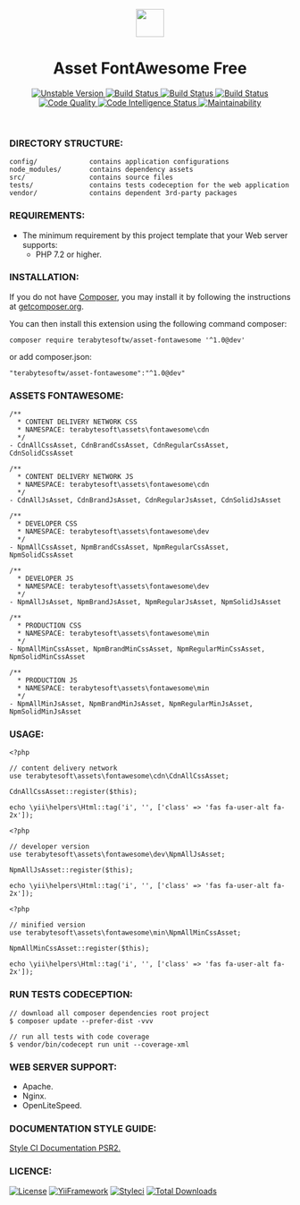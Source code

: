 <p align="center">
    <a href="https://github.com/terabytesoftw/asset-fontawesome" target="_blank">
        <img src="https://lh3.googleusercontent.com/D9TFw1F6ddPuheDc_tpNptTdvTg-FNNpjLSBN14X6Sc-3JDiOxfE67rEh4OZfygonx1tKei2b2DEOHDLjF6T3xl8e-rkEEPZeGqLTWcS_v2cBRlyo0vcZLDHG5ivSDGIWCsenbol=w2400" height="50px;">
    </a>
    <h1 align="center">Asset FontAwesome Free</h1>
</p>

<p align="center">
    <a href="https://packagist.org/packages/terabytesoftw/asset-fontawesome" target="_blank">
        <img src="https://img.shields.io/packagist/vpre/terabytesoftw/asset-fontawesome.svg" alt="Unstable Version">
    </a>
    <a href="https://travis-ci.org/terabytesoftw/asset-fontawesome" target="_blank">
        <img src="https://travis-ci.org/terabytesoftw/asset-fontawesome.svg?branch=master" alt="Build Status">
    </a>  
    <a href="https://scrutinizer-ci.com/g/terabytesoftw/asset-fontawesome/" target="_blank">
        <img src="https://scrutinizer-ci.com/g/terabytesoftw/asset-fontawesome/badges/build.png?b=master" alt="Build Status">
    </a>
    <a href="https://scrutinizer-ci.com/g/terabytesoftw/asset-fontawesome/" target="_blank">
        <img src="https://scrutinizer-ci.com/g/terabytesoftw/asset-fontawesome/badges/coverage.png?b=master" alt="Build Status">
    </a>    
    <a href="https://scrutinizer-ci.com/g/terabytesoftw/asset-fontawesome/?branch=master" target="_blank">
     	<img src="https://scrutinizer-ci.com/g/terabytesoftw/asset-fontawesome/badges/quality-score.png?b=master" alt="Code Quality">
    </a>
    <a href="https://scrutinizer-ci.com/code-intelligence" target="_blank">
     	<img src="https://scrutinizer-ci.com/g/terabytesoftw/asset-fontawesome/badges/code-intelligence.svg?b=master" alt="Code Intelligence Status">
    </a>
    <a href="https://codeclimate.com/github/terabytesoftw/asset-fontawesome/maintainability" target="_blank">
        <img src="https://api.codeclimate.com/v1/badges/9bbe65b6fda1abd74c2c/maintainability" alt="Maintainability">
    </a>		
</p>

</br>

### **DIRECTORY STRUCTURE:**

```
config/             contains application configurations
node_modules/       contains dependency assets
src/                contains source files
tests/              contains tests codeception for the web application
vendor/             contains dependent 3rd-party packages
```

### **REQUIREMENTS:**

- The minimum requirement by this project template that your Web server supports:
    - PHP 7.2 or higher.

### **INSTALLATION:**

<p align="justify">
If you do not have <a href="http://getcomposer.org/" title="Composer" target="_blank">Composer</a>, you may install it by following the instructions at <a href="http://getcomposer.org/doc/00-intro.md#installation-nix" title="getcomposer.org" target="_blank">getcomposer.org</a>.
</p>

You can then install this extension using the following command composer:

~~~
composer require terabytesoftw/asset-fontawesome '^1.0@dev'
~~~

or add composer.json:

~~~
"terabytesoftw/asset-fontawesome":"^1.0@dev"
~~~

### **ASSETS FONTAWESOME:**

~~~
/** 
  * CONTENT DELIVERY NETWORK CSS
  * NAMESPACE: terabytesoft\assets\fontawesome\cdn
  */
- CdnAllCssAsset, CdnBrandCssAsset, CdnRegularCssAsset, CdnSolidCssAsset

/** 
  * CONTENT DELIVERY NETWORK JS
  * NAMESPACE: terabytesoft\assets\fontawesome\cdn
  */
- CdnAllJsAsset, CdnBrandJsAsset, CdnRegularJsAsset, CdnSolidJsAsset

/** 
  * DEVELOPER CSS
  * NAMESPACE: terabytesoft\assets\fontawesome\dev
  */
- NpmAllCssAsset, NpmBrandCssAsset, NpmRegularCssAsset, NpmSolidCssAsset

/** 
  * DEVELOPER JS
  * NAMESPACE: terabytesoft\assets\fontawesome\dev
  */
- NpmAllJsAsset, NpmBrandJsAsset, NpmRegularJsAsset, NpmSolidJsAsset

/** 
  * PRODUCTION CSS
  * NAMESPACE: terabytesoft\assets\fontawesome\min
  */
- NpmAllMinCssAsset, NpmBrandMinCssAsset, NpmRegularMinCssAsset, NpmSolidMinCssAsset

/** 
  * PRODUCTION JS
  * NAMESPACE: terabytesoft\assets\fontawesome\min
  */
- NpmAllMinJsAsset, NpmBrandMinJsAsset, NpmRegularMinJsAsset, NpmSolidMinJsAsset
~~~

### **USAGE:**

~~~
<?php

// content delivery network
use terabytesoft\assets\fontawesome\cdn\CdnAllCssAsset;

CdnAllCssAsset::register($this);

echo \yii\helpers\Html::tag('i', '', ['class' => 'fas fa-user-alt fa-2x']);
~~~

~~~
<?php

// developer version
use terabytesoft\assets\fontawesome\dev\NpmAllJsAsset;

NpmAllJsAsset::register($this);

echo \yii\helpers\Html::tag('i', '', ['class' => 'fas fa-user-alt fa-2x']);
~~~

~~~
<?php

// minified version
use terabytesoft\assets\fontawesome\min\NpmAllMinCssAsset;

NpmAllMinCssAsset::register($this);

echo \yii\helpers\Html::tag('i', '', ['class' => 'fas fa-user-alt fa-2x']);
~~~


### **RUN TESTS CODECEPTION:**

~~~
// download all composer dependencies root project
$ composer update --prefer-dist -vvv

// run all tests with code coverage
$ vendor/bin/codecept run unit --coverage-xml
~~~

### **WEB SERVER SUPPORT:**

- Apache.
- Nginx.
- OpenLiteSpeed.

### **DOCUMENTATION STYLE GUIDE:**

[Style CI Documentation PSR2.](https://docs.styleci.io/presets#psr2)

### **LICENCE:**

[![License](https://img.shields.io/packagist/l/terabytesoftw/asset-fontawesome.svg?color=129BB3)](LICENSE.md)
[![YiiFramework](https://img.shields.io/badge/Powered_by-Yii_Framework-green.svg?style=flat)](https://www.yiiframework.com/)
[![Styleci](https://github.styleci.io/repos/194880330/shield?branch=master)](https://github.styleci.io/repos/194880330)
[![Total Downloads](https://img.shields.io/packagist/dt/terabytesoftw/asset-fontawesome.svg?color=blue)](https://packagist.org/packages/terabytesoftw/asset-fontawesome)
